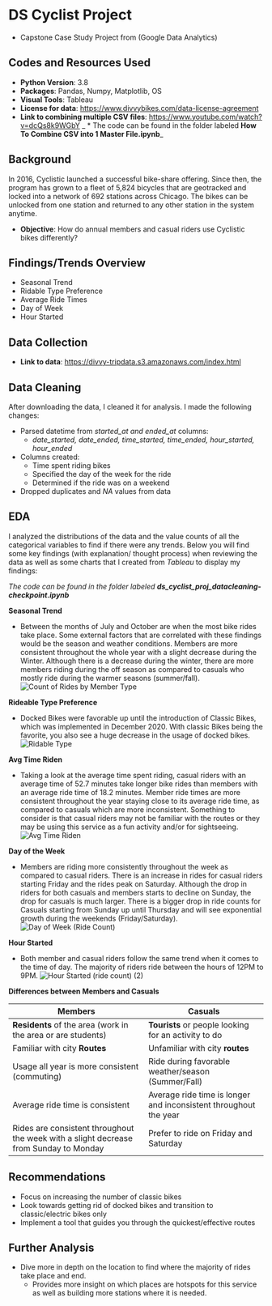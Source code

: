 # DS Cyclist Project
* Capstone Case Study Project from (Google Data Analytics)

## Codes and Resources Used
* **Python Version**: 3.8
* **Packages**: Pandas, Numpy, Matplotlib, OS
* **Visual Tools**: Tableau
* **License for data**: https://www.divvybikes.com/data-license-agreement
* **Link to combining multiple CSV files**: https://www.youtube.com/watch?v=dcQs8k9WGbY
_ * The code can be found in the folder labeled **How To Combine CSV into 1 Master File.ipynb**_

## Background
In 2016, Cyclistic launched a successful bike-share offering. Since then, the program has grown to a fleet of 5,824 bicycles that
are geotracked and locked into a network of 692 stations across Chicago. The bikes can be unlocked from one station and
returned to any other station in the system anytime.

* **Objective**: How do annual members and casual riders use Cyclistic bikes differently?

## Findings/Trends Overview
* Seasonal Trend
* Ridable Type Preference
* Average Ride Times
* Day of Week
* Hour Started

## Data Collection
* **Link to data**: https://divvy-tripdata.s3.amazonaws.com/index.html

## Data Cleaning
After downloading the data,  I cleaned it for analysis. I made the following changes:

* Parsed datetime from *started_at and ended_at* columns:
  * *date_started, date_ended, time_started, time_ended, hour_started, hour_ended*  
* Columns created: 
    * Time spent riding bikes
    * Specified the day of the week for the ride
    * Determined if the ride was on a weekend
* Dropped duplicates and *NA* values from data

## EDA
I analyzed the distributions of the data and the value counts of all the categorical variables to find if there were any trends. Below you will find some key findings (with explanation/ thought process) when reviewing the data as well as some charts that I created from *Tableau* to display my findings:

_The code can be found in the folder labeled **ds_cyclist_proj_datacleaning-checkpoint.ipynb**_

**Seasonal Trend**
  * Between the months of July and October are when the most bike rides take place. Some external factors that are correlated with these findings would be the season and weather  conditions. Members are more consistent throughout the whole year with a slight decrease during the Winter. Although there is a decrease during the winter, there are more members riding during the off season as compared to casuals who mostly ride during the warmer seasons (summer/fall).
![Count of Rides by Member Type](https://user-images.githubusercontent.com/91089401/139720951-6db83f21-6afa-4247-b82b-81a2e1753e1d.png)

**Rideable Type Preference**
 * Docked Bikes were favorable up until the introduction of Classic Bikes, which was implemented in December 2020. With classic Bikes being the favorite, you also see a huge decrease in the usage of docked bikes. 
![Ridable Type](https://user-images.githubusercontent.com/91089401/139749687-ab099e26-ac1d-4272-9101-d311f5d28885.png)

**Avg Time Riden**
  * Taking a look at the average time spent riding, casual riders with an average time of 52.7 minutes take longer bike rides than members with an average ride time of 18.2 minutes. Member ride times are more consistent throughout the year staying close to its average ride time, as compared to casuals which are more inconsistent. Something to consider is that casual riders may not be familiar with the routes or they may be using this service as a fun activity and/or for sightseeing.
![Avg Time Riden](https://user-images.githubusercontent.com/91089401/139720904-354106d0-1359-4f79-b6ca-d0182f7dbba9.png)

**Day of the Week**
  * Members are riding more consistently throughout the week as compared to casual riders. There is an increase in rides for casual riders starting Friday and the rides peak on Saturday. Although the drop in riders for both casuals and members starts to decline on Sunday, the drop for casuals is much larger. There is a bigger drop in ride counts for Casuals starting from Sunday up until Thursday and will see exponential growth during the weekends (Friday/Saturday).
![Day of Week (Ride Count)](https://user-images.githubusercontent.com/91089401/139720972-40fdcb6c-e4be-43f7-a2e5-19a89a11159e.png)

**Hour Started**
  * Both member and casual riders follow the same trend when it comes to the time of day. The majority of riders ride between the hours of 12PM to 9PM.
![Hour Started (ride count) (2)](https://user-images.githubusercontent.com/91089401/139724625-b44b57de-fb04-4264-95fc-0470844c1ef0.png)

**Differences between Members and Casuals**

| **Members** | **Casuals** |
|---|---|
| **Residents** of the area (work in the area or are students) | **Tourists** or people looking for an activity to do |
| Familiar with city **Routes** | Unfamiliar with city **routes** |
| Usage all year is more consistent (commuting) | Ride during favorable weather/season (Summer/Fall) |
| Average ride time is consistent | Average ride time is longer and inconsistent throughout the year |
| Rides are consistent throughout the week with a slight decrease from Sunday to Monday | Prefer to ride on Friday and Saturday |


## Recommendations
* Focus on increasing the number of classic bikes
* Look towards getting rid of docked bikes and transition to classic/electric bikes only 
* Implement a tool that guides you through the quickest/effective routes

## Further Analysis
* Dive more in depth on the location to find where the majority of rides take place and end.
  * Provides more insight on which places are hotspots for this service as well as building more stations where it is needed.




